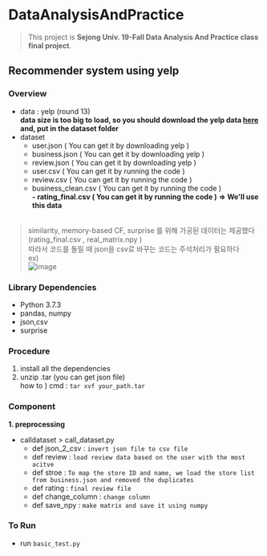 # DataAnalysisAndPractice
> This project is  **Sejong Univ. 19-Fall Data Analysis And Practice class final project**.
## Recommender system using yelp

### Overview

- data : yelp (round 13) <br>
**data size is too big to load, so you should download the yelp data [here](https://www.yelp.com/dataset) and, put in the dataset folder**
- dataset 
  - user.json ( You can get it by downloading yelp )
  - business.json ( You can get it by downloading yelp )
  - review.json ( You can get it by downloading yelp )
  - user.csv ( You can get it by running the code )
  - review.csv ( You can get it by running the code )
  - business_clean.csv ( You can get it by running the code )  
  **- rating_final.csv ( You can get it by running the code )** **=> We'll use this data**  
  <br>
> similarity, memory-based CF, surprise 를 위해 가공된 데이터는 제공했다 (rating_final.csv , real_matrix.npy ) <br>
  따라서 코드를 돌릴 때 json을 csv로 바꾸는 코드는 주석처리가 필요하다
  <br> ex) <br>![image](https://user-images.githubusercontent.com/46439995/70145217-ec3c0d80-16e2-11ea-9aef-37b5f01e0abd.png)


### Library Dependencies
- Python 3.7.3
- pandas, numpy
- json,csv
- surprise



### Procedure
1. install all the dependencies
2. unzip .tar (you can get json file)
<br> how to ) cmd : `tar xvf your_path.tar`



### Component
**1. preprocessing**
- calldataset > call_dataset.py
  - def json_2_csv : `invert json file to csv file`
  - def review : `load review data based on the user with the most acitve`
  - def stroe : `To map the store ID and name, we load the store list from business.json and removed the duplicates `
  - def rating : `final review file`
  - def change_column : `change column`
  - def save_npy : `make matrix and save it using numpy`
  
  
  
### To Run
- run `basic_test.py`  

